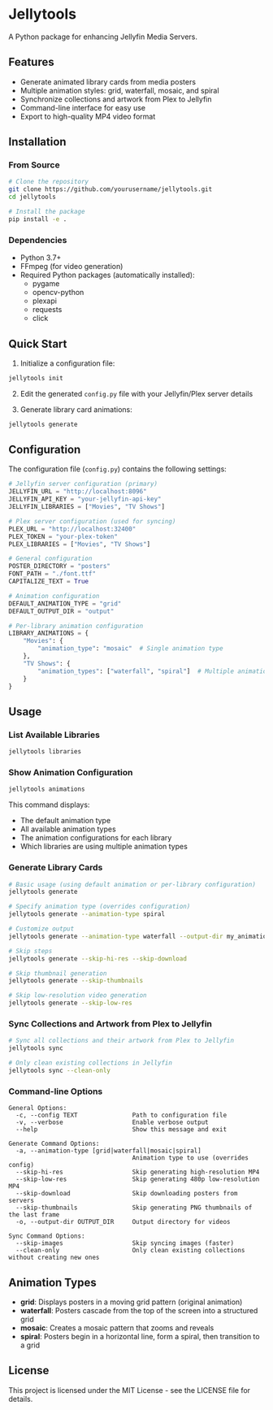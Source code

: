# Jellytools

A Python package for enhancing Jellyfin Media Servers.

## Features

- Generate animated library cards from media posters
- Multiple animation styles: grid, waterfall, mosaic, and spiral
- Synchronize collections and artwork from Plex to Jellyfin
- Command-line interface for easy use
- Export to high-quality MP4 video format

## Installation

### From Source

```bash
# Clone the repository
git clone https://github.com/yourusername/jellytools.git
cd jellytools

# Install the package
pip install -e .
```

### Dependencies

- Python 3.7+
- FFmpeg (for video generation)
- Required Python packages (automatically installed):
  - pygame
  - opencv-python
  - plexapi
  - requests
  - click

## Quick Start

1. Initialize a configuration file:

```bash
jellytools init
```

2. Edit the generated `config.py` file with your Jellyfin/Plex server details

3. Generate library card animations:

```bash
jellytools generate
```

## Configuration

The configuration file (`config.py`) contains the following settings:

```python
# Jellyfin server configuration (primary)
JELLYFIN_URL = "http://localhost:8096"
JELLYFIN_API_KEY = "your-jellyfin-api-key"
JELLYFIN_LIBRARIES = ["Movies", "TV Shows"]

# Plex server configuration (used for syncing)
PLEX_URL = "http://localhost:32400"
PLEX_TOKEN = "your-plex-token"
PLEX_LIBRARIES = ["Movies", "TV Shows"]

# General configuration
POSTER_DIRECTORY = "posters"
FONT_PATH = "./font.ttf"
CAPITALIZE_TEXT = True

# Animation configuration
DEFAULT_ANIMATION_TYPE = "grid"
DEFAULT_OUTPUT_DIR = "output"

# Per-library animation configuration
LIBRARY_ANIMATIONS = {
    "Movies": {
        "animation_type": "mosaic"  # Single animation type
    },
    "TV Shows": {
        "animation_types": ["waterfall", "spiral"]  # Multiple animation types
    }
}
```

## Usage

### List Available Libraries

```bash
jellytools libraries
```

### Show Animation Configuration

```bash
jellytools animations
```

This command displays:
- The default animation type
- All available animation types
- The animation configurations for each library
- Which libraries are using multiple animation types

### Generate Library Cards

```bash
# Basic usage (using default animation or per-library configuration)
jellytools generate

# Specify animation type (overrides configuration)
jellytools generate --animation-type spiral

# Customize output
jellytools generate --animation-type waterfall --output-dir my_animations

# Skip steps
jellytools generate --skip-hi-res --skip-download

# Skip thumbnail generation
jellytools generate --skip-thumbnails

# Skip low-resolution video generation
jellytools generate --skip-low-res
```

### Sync Collections and Artwork from Plex to Jellyfin

```bash
# Sync all collections and their artwork from Plex to Jellyfin
jellytools sync

# Only clean existing collections in Jellyfin
jellytools sync --clean-only
```

### Command-line Options

```
General Options:
  -c, --config TEXT               Path to configuration file
  -v, --verbose                   Enable verbose output
  --help                          Show this message and exit

Generate Command Options:
  -a, --animation-type [grid|waterfall|mosaic|spiral]
                                  Animation type to use (overrides config)
  --skip-hi-res                   Skip generating high-resolution MP4
  --skip-low-res                  Skip generating 480p low-resolution MP4
  --skip-download                 Skip downloading posters from servers
  --skip-thumbnails               Skip generating PNG thumbnails of the last frame
  -o, --output-dir OUTPUT_DIR     Output directory for videos

Sync Command Options:
  --skip-images                   Skip syncing images (faster)
  --clean-only                    Only clean existing collections without creating new ones
```

## Animation Types

- **grid**: Displays posters in a moving grid pattern (original animation)
- **waterfall**: Posters cascade from the top of the screen into a structured grid
- **mosaic**: Creates a mosaic pattern that zooms and reveals
- **spiral**: Posters begin in a horizontal line, form a spiral, then transition to a grid

## License

This project is licensed under the MIT License - see the LICENSE file for details.
